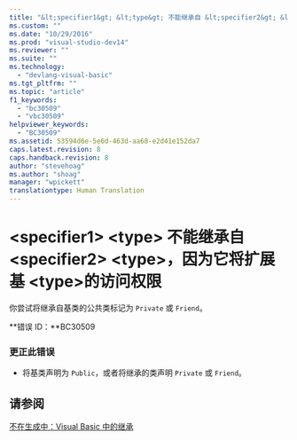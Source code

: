 ```yaml
---
title: "&lt;specifier1&gt; &lt;type&gt; 不能继承自 &lt;specifier2&gt; &lt;type&gt;，因为它将扩展基 &lt;type&gt;的访问权限 | Microsoft Docs"
ms.custom: ""
ms.date: "10/29/2016"
ms.prod: "visual-studio-dev14"
ms.reviewer: ""
ms.suite: ""
ms.technology: 
  - "devlang-visual-basic"
ms.tgt_pltfrm: ""
ms.topic: "article"
f1_keywords: 
  - "bc30509"
  - "vbc30509"
helpviewer_keywords: 
  - "BC30509"
ms.assetid: 53594d6e-5e6d-463d-aa68-e2d41e152da7
caps.latest.revision: 8
caps.handback.revision: 8
author: "stevehoag"
ms.author: "shoag"
manager: "wpickett"
translationtype: Human Translation
---
```

# &lt;specifier1&gt; &lt;type&gt; 不能继承自 &lt;specifier2&gt; &lt;type&gt;，因为它将扩展基 &lt;type&gt;的访问权限
你尝试将继承自基类的公共类标记为 `Private` 或 `Friend`。  
  
 **错误 ID：**BC30509  
  
### 更正此错误  
  
-   将基类声明为 `Public`，或者将继承的类声明 `Private` 或 `Friend`。  
  
## 请参阅  
 [不在生成中：Visual Basic 中的继承](http://msdn.microsoft.com/zh-cn/e5e6e240-ed31-4657-820c-079b7c79313c)